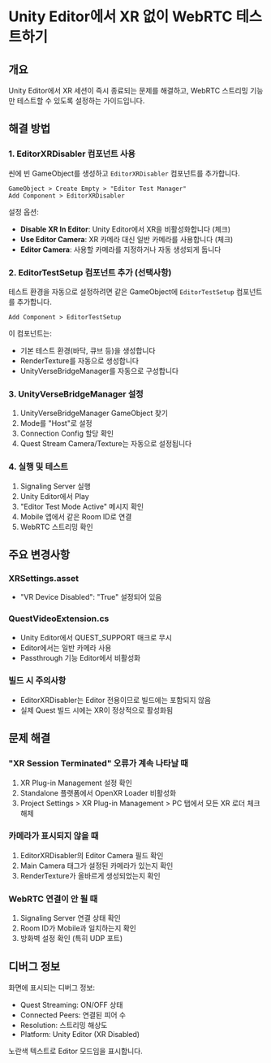 # Unity Editor에서 XR 없이 WebRTC 테스트하기

## 개요
Unity Editor에서 XR 세션이 즉시 종료되는 문제를 해결하고, WebRTC 스트리밍 기능만 테스트할 수 있도록 설정하는 가이드입니다.

## 해결 방법

### 1. EditorXRDisabler 컴포넌트 사용
씬에 빈 GameObject를 생성하고 `EditorXRDisabler` 컴포넌트를 추가합니다.

```
GameObject > Create Empty > "Editor Test Manager"
Add Component > EditorXRDisabler
```

설정 옵션:
- **Disable XR In Editor**: Unity Editor에서 XR을 비활성화합니다 (체크)
- **Use Editor Camera**: XR 카메라 대신 일반 카메라를 사용합니다 (체크)
- **Editor Camera**: 사용할 카메라를 지정하거나 자동 생성되게 둡니다

### 2. EditorTestSetup 컴포넌트 추가 (선택사항)
테스트 환경을 자동으로 설정하려면 같은 GameObject에 `EditorTestSetup` 컴포넌트를 추가합니다.

```
Add Component > EditorTestSetup
```

이 컴포넌트는:
- 기본 테스트 환경(바닥, 큐브 등)을 생성합니다
- RenderTexture를 자동으로 생성합니다
- UnityVerseBridgeManager를 자동으로 구성합니다

### 3. UnityVerseBridgeManager 설정
1. UnityVerseBridgeManager GameObject 찾기
2. Mode를 "Host"로 설정
3. Connection Config 할당 확인
4. Quest Stream Camera/Texture는 자동으로 설정됩니다

### 4. 실행 및 테스트
1. Signaling Server 실행
2. Unity Editor에서 Play
3. "Editor Test Mode Active" 메시지 확인
4. Mobile 앱에서 같은 Room ID로 연결
5. WebRTC 스트리밍 확인

## 주요 변경사항

### XRSettings.asset
- "VR Device Disabled": "True" 설정되어 있음

### QuestVideoExtension.cs
- Unity Editor에서 QUEST_SUPPORT 매크로 무시
- Editor에서는 일반 카메라 사용
- Passthrough 기능 Editor에서 비활성화

### 빌드 시 주의사항
- EditorXRDisabler는 Editor 전용이므로 빌드에는 포함되지 않음
- 실제 Quest 빌드 시에는 XR이 정상적으로 활성화됨

## 문제 해결

### "XR Session Terminated" 오류가 계속 나타날 때
1. XR Plug-in Management 설정 확인
2. Standalone 플랫폼에서 OpenXR Loader 비활성화
3. Project Settings > XR Plug-in Management > PC 탭에서 모든 XR 로더 체크 해제

### 카메라가 표시되지 않을 때
1. EditorXRDisabler의 Editor Camera 필드 확인
2. Main Camera 태그가 설정된 카메라가 있는지 확인
3. RenderTexture가 올바르게 생성되었는지 확인

### WebRTC 연결이 안 될 때
1. Signaling Server 연결 상태 확인
2. Room ID가 Mobile과 일치하는지 확인
3. 방화벽 설정 확인 (특히 UDP 포트)

## 디버그 정보
화면에 표시되는 디버그 정보:
- Quest Streaming: ON/OFF 상태
- Connected Peers: 연결된 피어 수
- Resolution: 스트리밍 해상도
- Platform: Unity Editor (XR Disabled)

노란색 텍스트로 Editor 모드임을 표시합니다.